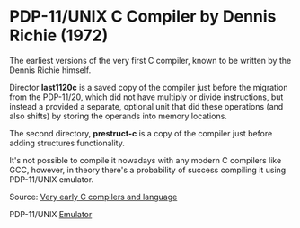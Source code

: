# PDP-11/UNIX C Compiler by Dennis Richie (1972)

The earliest versions of the very first C compiler, known to be written by the Dennis Richie himself.

 Director **last1120c** is a saved copy of the compiler just before the migration from the PDP-11/20, which did not have multiply or divide instructions, but instead a provided a separate, optional unit that did these operations (and also shifts) by storing the operands into memory locations.

The second directory, **prestruct-c** is a copy of the compiler just before adding structures functionality. 

It's not possible to compile it nowadays with any modern C compilers like GCC, however, in theory there's a probability of success compiling it using PDP-11/UNIX emulator. 

Source: [Very early C compilers and language](https://www.bell-labs.com/usr/dmr/www/primevalC.html)

PDP-11/UNIX [Emulator](http://pdp11.aiju.de/)
